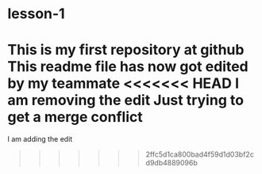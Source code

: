 # lesson-1
This is my first repository at github
This readme file has now got edited by my teammate
<<<<<<< HEAD
I am removing the edit
Just trying to get a merge conflict
=======
I am adding the edit
>>>>>>> 2ffc5d1ca800bad4f59d1d03bf2cd9db4889096b
